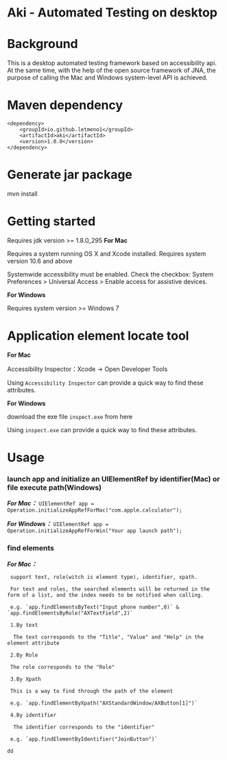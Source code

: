 Aki - Automated Testing on desktop
=================================

Background
==========

This is a desktop automated testing framework based on accessibility api. At the same time, with the help of the open source framework of JNA, the purpose of calling the Mac and Windows system-level API is achieved.

Maven dependency
===============
```
<dependency>
    <groupId>io.github.letmeno1</groupId>
    <artifactId>aki</artifactId>
    <version>1.0.0</version>
</dependency>
```

Generate jar package
===============
mvn install

Getting started
===============
Requires jdk version >= 1.8.0_295
**For Mac**

Requires a system running OS X and Xcode installed. 
Requires system version 10.6 and above

Systemwide accessibility must be enabled. Check the checkbox: System Preferences > Universal Access > Enable access for assistive devices. 

**For Windows**

Requires system version >= Windows 7

Application element locate tool
===============
**For Mac**

Accessibility Inspector：Xcode -> Open Developer Tools

Using `Accessibility Inspector` can provide a quick way to find these attributes.

**For Windows**

download the exe file `inspect.exe` from here

Using `inspect.exe` can provide a quick way to find these attributes.


Usage
==========

### launch app and initialize an UIElementRef by identifier(Mac) or file execute path(Windows)
 
 ***For Mac：*** `UIElementRef app = Operation.initializeAppRefForMac("com.apple.calculator");`


 ***For Windows：***  `UIElementRef app = Operation.initializeAppRefForWin("Your app launch path");`


### find elements

 ***For Mac：*** 
  
     support text, role(witch is element type), identifier, xpath.

     For text and roles, the searched elements will be returned in the form of a list, and the index needs to be notified when calling.

     e.g. `app.findElementsByText("Input phone number",0)` & `app.findElementsByRole("AXTextField",2)`

     1.By text

      The text corresponds to the "Title", "Value" and "Help" in the element attribute

     2.By Role

     The role corresponds to the "Role"
     
     3.By Xpath

     This is a way to find through the path of the element
 
     e.g. `app.findElementByXpath("AXStandardWindow/AXButton[1]")`
    
     4.By identifier

      The identifier corresponds to the "identifier"

     e.g. `app.findElementByIdentifier("JoinButton")`

    dd












